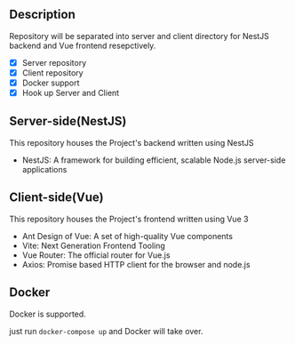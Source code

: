 ## Description

Repository will be separated into server and client directory for NestJS backend and Vue frontend resepctively.

- [x] Server repository
- [x] Client repository
- [x] Docker support
- [x] Hook up Server and Client
## Server-side(NestJS)

This repository houses the Project's backend written using NestJS

+ NestJS: A framework for building efficient, scalable Node.js server-side applications
## Client-side(Vue)

This repository houses the Project's frontend written using Vue 3

+ Ant Design of Vue: A set of high-quality Vue components
+ Vite: Next Generation Frontend Tooling
+ Vue Router: The official router for Vue.js
+ Axios: Promise based HTTP client for the browser and node.js

## Docker

Docker is supported.

just run `docker-compose up` and Docker will take over.